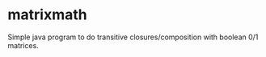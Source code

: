 matrixmath
==========

Simple java program to do transitive closures/composition with boolean 0/1 matrices. 